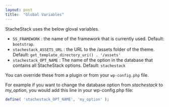 ```yaml
---
layout: post
title:  "Global Variables"
---
```


StacheStack uses the below gloval variables.

* `SS_FRAMEWORK` : the name of the framework that is currently used. Default: `bootstrap`.
* `stachestack_ASSETS_URL` : the URL to the /assets folder of the theme. Default: `get_template_directory_uri() . '/assets'`
* `stachestack_OPT_NAME` : The name of the option in the database that contains all StacheStack options. Default: `stachestack`

You can override these from a plugin or from your `wp-config.php` file.

For example if you want to change the database option from *stachestack* to *my_option*, you would add this line in your wp-config.php file:

```php
define( 'stachestack_OPT_NAME', 'my_option' );
```